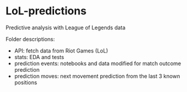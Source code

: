 # LoL-predictions
Predictive analysis with League of Legends data

Folder descriptions:

- API: fetch data from Riot Games (LoL)
- stats: EDA and tests
- prediction events: notebooks and data modified for match outcome prediction
- prediction moves: next movement prediction from the last 3 known positions
